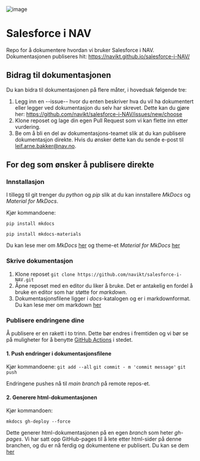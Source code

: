 ![image](https://user-images.githubusercontent.com/77058637/148192457-0432c9d2-8105-4bc4-b3c2-7db462c9c6c6.png)

# Salesforce i NAV
Repo for å dokumentere hvordan vi bruker Salesforce i NAV. Dokumentasjonen publiseres hit: https://navikt.github.io/salesforce-i-NAV/

## Bidrag til dokumentasjonen
Du kan bidra til dokumentasjonen på flere måter, i hovedsak følgende tre:

1. Legg inn en --issue-- hvor du enten beskriver hva du vil ha dokumentert eller legger ved dokumentasjon du selv har skrevet. Dette kan du gjøre her: https://github.com/navikt/salesforce-i-NAV/issues/new/choose
2. Klone reposet og lage din egen Pull Request som vi kan flette inn etter vurdering.
3. Be om å bli en del av dokumentasjons-teamet slik at du kan publisere dokumentasjon direkte. Hvis du ønsker dette kan du sende e-post til leif.arne.bakker@nav.no.

## For deg som ønsker å publisere direkte

### Innstallasjon

I tillegg til git trenger du *python* og *pip* slik at du kan innstallere *MkDocs* og *Material for MkDocs*.

Kjør kommandoene: 

`pip install mkdocs`

`pip install mkdocs-materials`

Du kan lese mer om *MkDocs* [her](https://www.mkdocs.org/) og theme-et *Material for MkDocs* [her](https://squidfunk.github.io/mkdocs-material/)

### Skrive dokumentasjon

1. Klone reposet
`git clone https://github.com/navikt/salesforce-i-NAV.git`
2. Åpne reposet med en editor du liker å bruke. Det er antakelig en fordel å bruke en editor som har støtte for *markdown*.
3. Dokumentasjonsfilene ligger i *docs*-katalogen og er i markdownformat. Du kan lese mer om markdown [her](https://www.markdownguide.org/)

### Publisere endringene dine
Å publisere er en rakett i to trinn. Dette bør endres i fremtiden og vi bør se på muligheter for å benytte [GitHub Actions](https://squidfunk.github.io/mkdocs-material/publishing-your-site/) i stedet.

#### 1. Push endringer i dokumentasjonsfilene
Kjør kommandoene:
`git add --all`
`git commit - m 'commit message'`
`git push`

Endringene pushes nå til *main branch* på remote repos-et. 

#### 2. Generere html-dokumentasjonen
Kjør kommandoen:

`mkdocs gh-deploy --force`

Dette generer html-dokumentasjonen på en egen *branch* som heter *gh-pages*. Vi har satt opp GitHub-pages til å lete etter html-sider på denne branchen, og du er nå ferdig og dokumentene er publisert. Du kan se dem [her](https://navikt.github.io/salesforce-i-NAV/)
